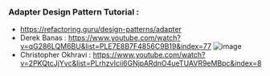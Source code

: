 ### Adapter Design Pattern Tutorial :
* https://refactoring.guru/design-patterns/adapter
* Derek Banas : https://www.youtube.com/watch?v=qG286LQM6BU&list=PLE7E8B7F4856C9B19&index=77
![image](https://user-images.githubusercontent.com/30351771/134482984-e5cf0278-f390-4096-bf65-0625446410ab.png)
* Christopher Okhravi : https://www.youtube.com/watch?v=2PKQtcJjYvc&list=PLrhzvIcii6GNjpARdnO4ueTUAVR9eMBpc&index=8
